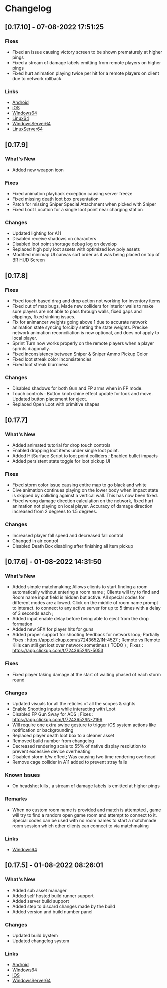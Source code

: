 # Changelog

## [0.17.10] - 07-08-2022 17:51:25

### Fixes

- Fixed an issue causing victory screen to be shown prematurely at higher pings
- Fixed a stream of damage labels emitting from remote players on higher pings
- Fixed hurt animation playing twice per hit for a remote players on client due to network rollback

### Links

- [Android](0.17.10)
- [iOS](0.17.10)
- [Windows64](0.17.10)
- [Linux64](0.17.10)
- [WindowsServer64](0.17.10)
- [LinuxServer64](0.17.10)

## [0.17.9]

### What's New

- Added new weapon icon

### Fixes

- Fixed animation playback exception causing server freeze
- Fixed missing death loot box presentation
- Patch for missing Sniper Special Attachment when picked with Sniper
- Fixed Loot Location for a single loot point near charging station

### Changes

- Updated lighting for A11
- Disabled receive shadows on characters
- Disabled loot point shortage debug log on develop
- Replaced high poly loot assets with optimized low poly assets
- Modified minimap UI canvas sort order as it was being placed on top of BR HUD Screen

## [0.17.8]

### Fixes

- Fixed touch based drag and drop action not working for inventory items
- Fixed out of map bugs, Made new colliders for interior walls to make sure players are not able to pass through walls, fixed gaps and clippings, fixed sinking issues.
- Fix for animancer weights going above 1 due to accurate network animation state syncing forcibly setting the state weights. Precise network animation reconciliation is now optional, and does not apply to local player.
- Sprint Turn now works properly on the remote players when a player sprints diagonally.
- Fixed inconsistency between Sniper & Sniper Ammo Pickup Color
- Fixed loot streak color inconsistencies
- Fixed loot streak blurriness

### Changes

- Disabled shadows for both Gun and FP arms when in FP mode.
- Touch controls : Button knob shine effect update for look and move. Updated button placement for eject.
- Replaced Open Loot with primitive shapes

## [0.17.7]

### What's New

- Added animated tutorial for drop touch controls
- Enabled dropping loot items under single loot point.
- Added HitSurface Script to loot point colliders ; Enabled bullet impacts
- Added persistent state toggle for loot pickup UI

### Fixes

- Fixed storm color issue causing entire map to go black and white
- Dive animation continues playing on the lower body when impact state is skipped by colliding against a vertical wall. This has now been fixed.
- Fixed wrong damage direction calculation on the network, fixed hurt animation not playing on local player. Accuracy of damage direction increased from 2 degrees to 1.5 degrees.

### Changes

- Increased player fall speed and decreased fall control
- Changed in air control
- Disabled Death Box disabling after finishing all item pickup

## [0.17.6] - 01-08-2022 14:31:50

### What's New

- Added simple matchmaking; Allows clients to start finding a room automatically without entering a room name ; Clients will try to find and Room name input field is hidden but active. All special codes for different modes are allowed. Click on the middle of room name prompt to interact.  to connect to any active server for up to 5 times with a delay of 3 seconds each ;
- Added input enable delay before being able to eject from the drop formation
- Added new SFX for player hits for guns
- Added proper support for shooting feedback for network loop; Partially Fixes : https://app.clickup.com/t/7243652/IN-4527 ; Remote vs Remote Kills can still get lost over network sometimes ( TODO ) ; Fixes : https://app.clickup.com/t/7243652/IN-5053

### Fixes

- Fixed player taking damage at the start of waiting phased of each storm round

### Changes

- Updated visuals for all the reticles of all the scopes & sights
- Enable Shooting inputs while interacting with Loot
- Disabled FP Gun Sway for ADS ; Fixes : https://app.clickup.com/t/7243652/IN-2196
- Will require one extra swipe gesture to trigger iOS system actions like notification or backgrounding
- Replaced player death loot box to a cleaner asset
- Removed build number from changelog
- Decreased rendering scale to 55% of native display resolution to prevent excessive device overheating
- Disabled storm b/w effect; Was causing two time rendering overhead
- Remove cage collider in A11 added to prevent stray falls

### Known Issues

- On headshot kills , a stream of damage labels is emitted at higher pings

### Remarks

- When no custom room name is provided and match is attempted , game will try to find a random open game room and attempt to connect to it. Special codes can be used with no room names to start a matchmade room session which other clients can connect to via matchmaking

### Links

- [Windows64](https://indus-builds.com/Windows64/Windows64_Ver(0.17.6_2)___/Indus_V0.17.6_2.zip)

## [0.17.5] - 01-08-2022 08:26:01

### What's New

- Added sub asset manager
- Added self hosted build runner support
- Added server build support
- Added step to discard changes made by the build
- Added version and build number panel

### Changes

- Updated build bystem
- Updated changelog system

### Links

- [Android](https://indus-builds.com/Android/Android_Ver(0.17.3_1)___/Indus_V0.17.3_1.apk)
- [Windows64](https://indus-builds.com/Windows64/Windows64_Ver(0.17.5_1)___/Indus_V0.17.5_1.zip)
- [iOS](https://indus-builds.com/iOS/iOS_Ver(0.17.5_1)___/Indus_V0.17.5_1.zip)
- [WindowsServer64](https://indus-builds.com/WindowsServer64/WindowsServer64_Ver(0.17.5_1)___/Indus_V0.17.5_1.zip)
